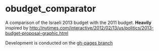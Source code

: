 obudget_comparator
==================

A comparison of the Israeli 2013 budget with the 2011 budget.
**Heavily** inspired by http://nytimes.com/interactive/2012/02/13/us/politics/2013-budget-proposal-graphic.html

Development is conducted on the [gh-pages branch](../../tree/gh-pages/)